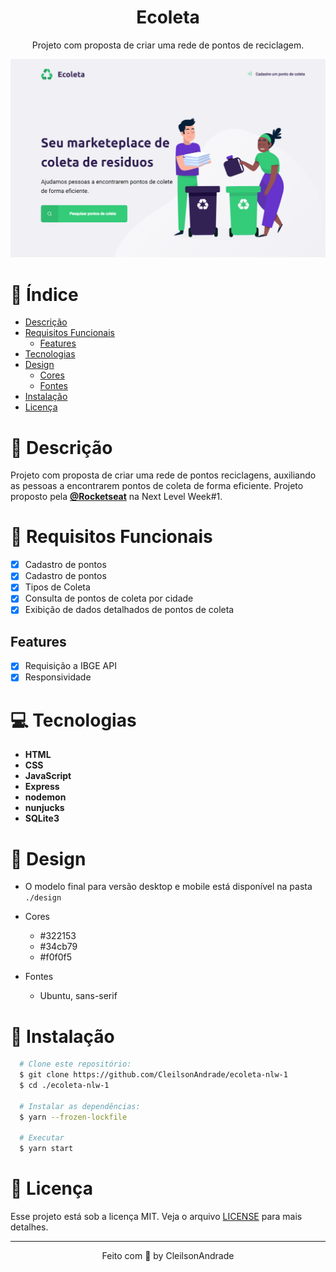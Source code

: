 <div align="center">
  <h1>Ecoleta</h1>
  <p>Projeto com proposta de criar uma rede de pontos de reciclagem.</p>
  <img src="./design/desktop.png" alt="Logo" width="800">
</div>

# 📒 Índice
* [Descrição](#descrição)
* [Requisitos Funcionais](#requisitos)
  * [Features](#features)
* [Tecnologias](#tecnologias)
* [Design](#design)
  * [Cores](#cores)
  * [Fontes](#fontes)
* [Instalação](#instalação)
* [Licença](#licença)

# 📃 <span id="descrição">Descrição</span>
Projeto com proposta de criar uma rede de pontos reciclagens, auxiliando as pessoas a encontrarem pontos de coleta de forma eficiente. Projeto proposto pela [**@Rocketseat**](https://github.com/Rocketseat) na Next Level Week#1.

# 📌 <span id="requisitos">Requisitos Funcionais</span>
- [x] Cadastro de pontos<br>
- [x] Cadastro de pontos<br>
- [x] Tipos de Coleta<br>
- [x] Consulta de pontos de coleta por cidade<br>
- [x] Exibição de dados detalhados de pontos de coleta<br>

## Features
- [x] Requisição a IBGE API<br>
- [x] Responsividade<br>

# 💻 <span id="tecnologias">Tecnologias</span>
- **HTML**
- **CSS**
- **JavaScript**
- **Express**
- **nodemon**
- **nunjucks**
- **SQLite3**

# 🎨 <span id="design">Design</span>
- O modelo final para versão desktop e mobile está disponível na pasta `./design`

- <span id="cores">Cores<br></span>
  * #322153<br>
  * #34cb79<br>
  * #f0f0f5<br>

- <span id="fontes">Fontes<br></span>
  * Ubuntu, sans-serif

# 🚀 <span id="instalação">Instalação</span>
```bash
  # Clone este repositório:
  $ git clone https://github.com/CleilsonAndrade/ecoleta-nlw-1
  $ cd ./ecoleta-nlw-1

  # Instalar as dependências:
  $ yarn --frozen-lockfile

  # Executar
  $ yarn start
```

# 📝 <span id="licença">Licença</span>
Esse projeto está sob a licença MIT. Veja o arquivo [LICENSE](LICENSE) para mais detalhes.

---

<p align="center">
  Feito com 💜 by CleilsonAndrade
</p>
